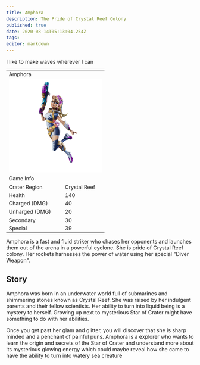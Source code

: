 ```yaml
---
title: Amphora
description: The Pride of Crystal Reef Colony
published: true
date: 2020-08-14T05:13:04.254Z
tags: 
editor: markdown
---
```



<div class="title-quote">I like to make waves wherever I can</div>
<div>
  <table class="infobox character">
    <tbody>
      <tr><td class="group charname" colspan="2">Amphora</td></tr>
      <tr class="charimg"><td colspan="2">
        <a class="spotlight" href="/amphora_full_model.png">
          <img src="/amphora_full_model.png" width="250px">
        </a>
      </td></tr>
      <tr><td class="group" colspan="2">Game Info</td></tr>
      <tr class="charbody"><td class="charkey">Crater Region</td><td class="charvalue">Crystal Reef</td></tr>
      <tr class="charbody"><td class="charkey">Health</td><td class="charvalue">140</td></tr>
      <tr class="charbody"><td class="charkey">Charged (DMG)</td><td class="charvalue">40</td></tr>
      <tr class="charbody"><td class="charkey">Unharged (DMG)</td><td class="charvalue">20</td></tr>
      <tr class="charbody"><td class="charkey">Secondary</td><td class="charvalue">30</td></tr>
      <tr class="charbody"><td class="charkey">Special</td><td class="charvalue">39</td></tr>
    </tbody>
  </table>
</div>
<div>
  <p>Amphora is a fast and fluid striker who chases her opponents and launches them out of the arena in a powerful cyclone. She is pride of Crystal Reef colony. Her rockets harnesses the power of water using her special "Diver Weapon".</p>
</div>
<div>
  <h2>Story</h2>
  <p>Amphora was born in an underwater world full of submarines and shimmering stones known as Crystal Reef. She was raised by her indulgent parents and their fellow scientists. Her ability to turn into liquid being is a mystery to herself. Growing up next to mysterious Star of Crater might have something to do with her abilities.</p>
  <p>Once you get past her glam and glitter, you will discover that she is sharp minded and a penchant of painful puns. Amphora is a explorer who wants to learn the origin and secrets of the Star of Crater and understand more about its mysterious glowing energy which could maybe reveal how she came to have the ability to turn into watery sea creature</p>
</div>
